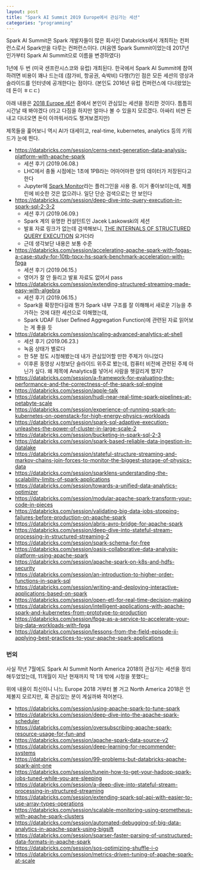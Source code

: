 ```yaml
---
layout: post
title: "Spark AI Summit 2019 Europe에서 관심가는 세션"
categories: "programming"
---
```


Spark AI Summit은 Spark 개발자들이 많은 회사인 Databricks에서 개최하는 컨퍼런스로서 Spark만을 다루는 컨퍼런스이다. (처음엔 Spark Summit이었는데 2017년인가부터 Spark AI Summit으로 이름을 변경하였다)

1년에 두 번 (미국 샌프란시스코와 유럽) 개최된다. 한국에서 Spark AI Summit에 참여하려면 비용이 꽤나 드는데 (참가비, 항공권, 숙박비) 다행(?)인 점은 모든 세션의 영상과 슬라이드를 인터넷에 공개한다는 점이다. (본인도 2016년 유럽 컨퍼런스에 다녀왔었는데 돈이 ㅎㄷㄷ)

아래 내용은 [2018 Europe 세션](https://databricks.com/sparkaisummit/europe/schedule) 중에서 본인이 관심있는 세션을 정리한 것이다. 틈틈히 시간날 때 봐야겠다 (라고 다짐을 하지만 얼마나 볼 수 있을지 모르겠다. 아싸리 비싼 돈 내고 다녀오면 돈이 아까워서라도 챙겨보겠지만)

제목들을 훑어보니 역시 AI가 대세이고, real-time, kubernetes, analytics 등의 키워드가 눈에 띈다.

- https://databricks.com/session/cerns-next-generation-data-analysis-platform-with-apache-spark
    - 세션 후기 (2019.06.08.)
    - LHC에서 충돌 시점에는 1초에 1PB라는 어마어마한 양의 데이터가 저장된다고 한다
    - Jupyter에 [Spark Monitor](https://krishnan-r.github.io/sparkmonitor/)라는 플러그인을 사용 중. 이거 좋아보이는데, 제플린에 비슷한 것은 없으려나. 일단 단순 검색으로는 안 보인다
- https://databricks.com/session/deep-dive-into-query-execution-in-spark-sql-2-3-2
    - 세션 후기 (2019.06.09.)
    - Spark 계의 유명한 컨설턴트인 Jacek Laskowski의 세션
    - 발표 자료 링크가 없는데 검색해보니, [THE INTERNALS OF STRUCTURED QUERY EXECUTION](http://blog.jaceklaskowski.pl/spark-workshop/slides/spark-sql-internals-of-structured-query-execution.html#/home) 요거더라
    - 근데 생각보단 내용은 보통 수준
- https://databricks.com/session/accelerating-apache-spark-with-fpgas-a-case-study-for-10tb-tpcx-hs-spark-benchmark-acceleration-with-fpga
    - 세션 후기 (2019.06.15.)
    - 영어가 잘 안 들리고 발표 자료도 없어서 pass
- https://databricks.com/session/extending-structured-streaming-made-easy-with-algebra
    - 세션 후기 (2019.06.15.)
    - Spark을 확장한다길래 뭔가 Spark 내부 구조를 잘 이해해서 새로운 기능을 추가하는 것에 대한 세션으로 이해했는데,
    - Spark UDAF (User Defined Aggregation Function)에 관련된 자료 읽어보는 게 좋을 듯
- https://databricks.com/session/scaling-advanced-analytics-at-shell
    - 세션 후기 (2019.06.23.)
    - 녹음 상태가 별로다
    - 한 5분 정도 시청해봤는데 내가 관심있어할 만한 주제가 아니었다
    - 이후론 동영상 시청보단 슬라이드 위주로 봤는데, 컴퓨터 비전에 관련된 주제 아닌가 싶다. 왜 제목에 Analytics를 넣어서 사람을 헷갈리게 했지?
- https://databricks.com/session/a-framework-for-evaluating-the-performance-and-the-correctness-of-the-spark-sql-engine
- https://databricks.com/session/apple-talk
- https://databricks.com/session/hudi-near-real-time-spark-pipelines-at-petabyte-scale
- https://databricks.com/session/experience-of-running-spark-on-kubernetes-on-openstack-for-high-energy-physics-workloads
- https://databricks.com/session/spark-sql-adaptive-execution-unleashes-the-power-of-cluster-in-large-scale-2
- https://databricks.com/session/bucketing-in-spark-sql-2-3
- https://databricks.com/session/spark-based-reliable-data-ingestion-in-datalake
- https://databricks.com/session/stateful-structure-streaming-and-markov-chains-join-forces-to-monitor-the-biggest-storage-of-physics-data
- https://databricks.com/session/sparklens-understanding-the-scalability-limits-of-spark-applications
- https://databricks.com/session/towards-a-unified-data-analytics-optimizer
- https://databricks.com/session/modular-apache-spark-transform-your-code-in-pieces
- https://databricks.com/session/validating-big-data-jobs-stopping-failures-before-production-on-apache-spark
- https://databricks.com/session/abris-avro-bridge-for-apache-spark
- https://databricks.com/session/deep-dive-into-stateful-stream-processing-in-structured-streaming-2
- https://databricks.com/session/spark-schema-for-free
- https://databricks.com/session/oasis-collaborative-data-analysis-platform-using-apache-spark
- https://databricks.com/session/apache-spark-on-k8s-and-hdfs-security
- https://databricks.com/session/an-introduction-to-higher-order-functions-in-spark-sql
- https://databricks.com/session/writing-and-deploying-interactive-applications-based-on-spark
- https://databricks.com/session/open-etl-for-real-time-decision-making
- https://databricks.com/session/intelligent-applications-with-apache-spark-and-kubernetes-from-prototype-to-production
- https://databricks.com/session/fpga-as-a-service-to-accelerate-your-big-data-workloads-with-fpga
- https://databricks.com/session/lessons-from-the-field-episode-ii-applying-best-practices-to-your-apache-spark-applications

### 번외

사실 작년 7월에도 Spark AI Summit North America 2018의 관심가는 세션을 정리해두었었는데, 11개월이 지난 현재까지 딱 1개 밖에 시청을 못했다;;

위에 내용이 최신이니 나느 Europe 2018 거부터 볼 거고 North America 2018은 언제볼지 모르지만, 혹 관심있는 분이 계실까봐 적어본다.

- https://databricks.com/session/using-apache-spark-to-tune-spark
- https://databricks.com/session/deep-dive-into-the-apache-spark-scheduler
- https://databricks.com/session/oversubscribing-apache-spark-resource-usage-for-fun-and
- https://databricks.com/session/apache-spark-data-source-v2
- https://databricks.com/session/deep-learning-for-recommender-systems
- https://databricks.com/session/99-problems-but-databricks-apache-spark-aint-one
- https://databricks.com/session/tunein-how-to-get-your-hadoop-spark-jobs-tuned-while-you-are-sleeping
- https://databricks.com/session/a-deep-dive-into-stateful-stream-processing-in-structured-streaming
- https://databricks.com/session/extending-spark-sql-api-with-easier-to-use-array-types-operations
- https://databricks.com/session/scalable-monitoring-using-prometheus-with-apache-spark-clusters
- https://databricks.com/session/automated-debugging-of-big-data-analytics-in-apache-spark-using-bigsift
- https://databricks.com/session/sparser-faster-parsing-of-unstructured-data-formats-in-apache-spark
- https://databricks.com/session/sos-optimizing-shuffle-i-o
- https://databricks.com/session/metrics-driven-tuning-of-apache-spark-at-scale

